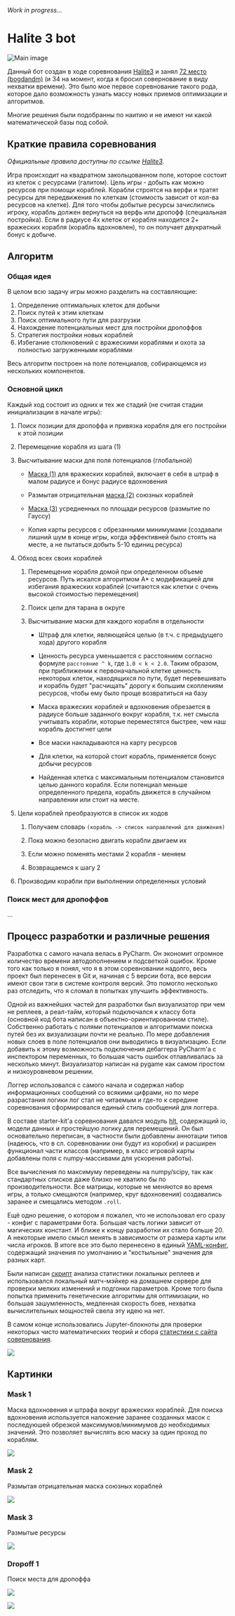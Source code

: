 *Work in progress...*

# Halite 3 bot

![Main image](/images/1.gif)

Данный бот создан в ходе соревнования [Halite3](https://2018.halite.io/learn-programming-challenge/game-overview)
и занял [72 место (bogdandm)](https://2018.halite.io/user/?user_id=3020) 
(и 34 на момент, когда я бросил совернование в виду нехватки времени). 
Это было мое первое соревнование такого рода, 
которое дало возможность узнать массу новых приемов оптимизации и алгоритмов.

Многие решения были подобранны по наитию и не имеют ни какой математической базы под собой.

## Краткие правила соревнования

*Официальные правила доступны по ссылке [Halite3](https://2018.halite.io/learn-programming-challenge/game-overview).*

Игра происходит на квадратном закольцованном поле, которое состоит из клеток с ресурсами (галитом).
Цель игры - добыть как можно ресурсов при помощи кораблей. 
Корабли строятся на верфи и тратят ресурсы для передвижения по клеткам (стоимость зависит от кол-ва ресурсов на клетке).
Для того чтобы добытые ресурсы зачислились игроку, корабль должен вернуться на верфь или дропофф (специальная постройка).
Если в радиусе 4х клеток от корабля находится 2+ вражеских корабля (корабль вдохновлен), то он получает двукратный бонус к добыче.

## Алгоритм

### Общая идея

В целом всю задачу игры можно разделить на составляющие:

1. Определение оптимальных клеток для добычи
2. Поиск путей к этим клеткам
3. Поиск оптимального пути для разгрузки
4. Нахождение потенциальных мест для постройки дропоффов
5. Стратегия постройки новых кораблей
6. Избегание столкновений с вражескими кораблями и охота за полностью загруженными кораблями

Весь алгоритм построен на поле потенциалов, собирающемся из нескольких компонентов.

### Основной цикл

Каждый ход состоит из одних и тех же стадий (не считая стадии инициализации в начале игры):

1. Поиск позиции для дропоффа и привязка корабля для его постройки к этой позиции

2. Перемещение корабля из шага (1)

3. Высчитывание маски для поля потенциалов (глобальной)

    * [Маска (1)](#mask-1) для вражеских кораблей, включает в себя в штраф в малом радиусе и бонус радиусе вдохновения 
    
    * Размытая отрицательная [маска (2)](#mask-2) союзных кораблей
    
    * [Маска (3)](#mask-3) усредненных по площади ресурсов (размытие по Гауссу)
    
    * Копия карты ресурсов с обрезанными минимумами (создавали лишний шум в конце игры, 
      когда эффективней было стоять на месте, а не пытаться добыть 5-10 единиц ресурса)
    
4. Обход всех своих кораблей

    1. Перемещение корабля домой при определенном объеме ресурсов. Путь искался алгоритмом A* 
       с модификацией для избегания вражеских кораблей (считаются как клетки с очень высокой стоимостью перемещения)
    
    2. Поиск цели для тарана в округе
    
    3. Высчитывание маски для каждого корабля в отдельности
        
        * Штраф для клетки, являющейся целью (в т.ч. с предыдущего хода) другого корабля 
        
        * Ценность ресурса уменьшается с расстоянием согласно формуле `расстояние ^ k`, где `1.0 < k < 2.0`.
          Таким образом, при приближении к первоначальной клетке ценность некоторых клеток, находящихся по пути, 
          будет перевешивать и корабль будет "расчищать" дорогу к большим скоплениям ресурсов, 
          чтобы ему было проще возвратиться на базу
          
        * Маска вражеских кораблей и вдохновения обрезается в радиусе больше заданного вокруг корабля, 
          т.к. нет смысла учитывать корабли, которые переместятся быстрее, чем наш корабль достигнет цели
          
        * Все маски накладываются на карту ресурсов
        
        * Для клетки, на которой стоит корабль, применяется бонус добычи ресурсов
        
        * Найденная клетка с максимальным потенциалом становится целью данного корабля. 
          Если потенциал меньше определенного предела, корабль движется в случайном направлении или стоит на месте.
    
5. Цели кораблей преобразуются в список их ходов
    
    1. Получаем словарь `(корабль -> список направлений для движения)`
    
    2. Пока можно безопасно двигать корабли двигаем их
    
    3. Если можно поменять местами 2 корабля - меняем
    
    4. Возвращаемся к шагу 2
    
6. Производим корабли при выполнении определенных условий

### Поиск мест для дропоффов

...

## Процесс разработки и различные решения

Разработка с самого начала велась в PyCharm. Он экономит огромное количество времени автодополнением и подсветкой ошибок.
Кроме того как только я понял, что я в этом соревновании надолго, весь проект был перенесен в Git
и, начиная с 5 версии бота, все версии имеют свои тэги в системе контроля версий. Это помогло несколько раз отследить,
что я сломал в попытках улучшить эффективность.

Одной из важнейших частей для разработки был визуализатор при чем не реплеев, а реал-тайм, который подключался
к классу бота (основной код бота написан в объектно-ориентированном стиле).
Собственно работать с полями потенциалов и алгоритмами поиска путей без их визуализации почти не реально.
По мере добавления новых слоев в поле потенциалов они выводились в визуализацию.
Если добавить к этому возможность подключения дебаггера PyCharm'а с инспектором переменных, 
то большая часть ошибок отлавливалась за несколько минут.
Визуализатор написан на pygame как самом простом и низкоуровневом решении.

Логгер использовался с самого начала и содержал набор информационных сообщений со всякими цифрами, 
но по мере разрастания логики лог стал не читаемым и 
где-то к середине соревнования сформировался единый стиль сообщений для логгера.

В составе starter-kit'а соревнования давался модуль [hlt](hlt), содержащий io, модели данных 
и простейшую логику для перемещений. Он был основательно переписан, в частности были добавлены аннотации типов 
(надеюсь, что в сл. соревновании они будут из коробки) и расширен функционал части классов 
(например, в класс игровой карты добавлены поля с numpy-массивами для ускорения работы).

Все вычисления по максимуму переведены на numpy/scipy, 
так как стандартных списков даже близко не хватило бы по производительности. 
Все матрицы, которые не меняются во время игры, а только смещаются (например, круг вдохновения) создавались заранее
и смещались методом `.roll`. 

Ещё одно решение, о котором я пожалел, что не использовал его сразу - конфиг с параметрами бота.
Большая часть логики зависит от магических констант. И ближе к концу разработки их стало больше 20.
А некоторые имело смысл менять в зависимости от размера карты или числа игроков.
В итоге все это было перенесено в единый [YAML-конфиг](config.yaml), содержащий значения по умолчанию 
и "костыльные" значения для разных карт.

Были написан [скрипт](get_replays_stats.py) анализа статистики локальных реплеев
и использовался локальный матч-мэйкер на домашнем сервере для проверки мелких изменений и подгонки параметров.
Кроме того была попытка применить генетические алгоритмы для оптимизации, но большая зашумленность,
медленная скорость боев, нехватка вычислительных мощностей свела эту идею на нет.

В самом конце использовались Jupyter-блокноты для проверки некоторых чисто математических теорий
и сбора [статистики с сайта совернования](https://forums.halite.io/t/haliteiii-leaderboard-stats/1044.html).

![](/images/stat.png)

## Картинки

### Mask 1

Маска вдохновения и штрафа вокруг вражеских кораблей. 
Для поиска вдохновения используется наложение заранее созданных масок с последуюшей обрезкой 
максимумов/минимумов до необходимых значений. Это позволяет вычислять всю маску за один проход по кораблям. 

![](/images/1.png)

### Mask 2

Размытая отрицательная маска союзных кораблей 

![](/images/2.png)

### Mask 3

Размытые ресурсы

![](/images/3.png)

### Dropoff 1

Поиск места для дропоффа

![](/images/10.png)

![](/images/11.png)